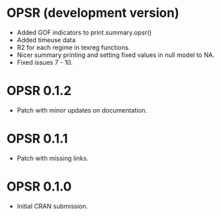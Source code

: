# OPSR (development version)

* Added GOF indicators to print.summary.opsr()
* Added timeuse data
* R2 for each regime in texreg functions.
* Nicer summary printing and setting fixed values in null model to NA.
* Fixed issues 7 - 10.

# OPSR 0.1.2

* Patch with minor updates on documentation.

# OPSR 0.1.1

* Patch with missing links.

# OPSR 0.1.0

* Initial CRAN submission.
